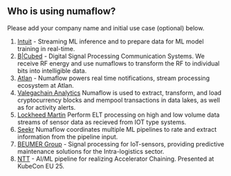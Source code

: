 ## Who is using numaflow?

Please add your company name and initial use case (optional) below.

1. [Intuit](https://www.intuit.com/) - Streaming ML inference and to prepare data for ML model training in real-time.
2. [B|Cubed](https://bcubed-corp.com/) - Digital Signal Processing Communication Systems.  We receive RF energy and use numaflows to transform the RF to individual bits into intelligible data.
3. [Atlan](https://atlan.com/) - Numaflow powers real time notifications, stream processing ecosystem at Atlan.
4. [Valegachain Analytics](https://www.valegachain.com/) Numaflow is used to extract, transform, and load cryptocurrency blocks and mempool transactions in data lakes, as well as for activity alerts.
5. [Lockheed Martin](https://lockheedmartin.com/) Perform ELT processing on high and low volume data streams of sensor data as recieved from IOT type systems.
6. [Seekr](https://www.seekr.com/) Numaflow coordinates multiple ML pipelines to rate and extract information from the pipeline input.
7. [BEUMER Group](https://www.beumergroup.com/) - Signal processing for IoT-sensors, providing predictive maintenance solutions for the Intra-logistics sector.
8. [NTT](https://www.rd.ntt/e/) - AI/ML pipeline for realizing Accelerator Chaining. Presented at KubeCon EU 25.
